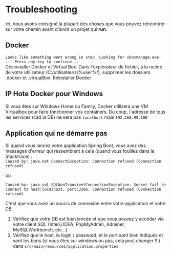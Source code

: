 # Troubleshooting

Ici, nous avons consigné la plupart des choses que vous pouvez rencontrer sur votre chemin avant d'avoir un projet qui **run**.

## Docker

`Looks like something went wrong in step 'Looking for vboxmanage.exe' ... Press any key to continue...`  
Désinstaller Docker et Virtual Box. Dans l'explorateur de fichier, à la racine de votre utilisateur (C:/utilisateurs/%user%/), supprimer les dossiers .docker et .virtualBox.
Réinstaller Docker


## IP Hote Docker pour Windows 

Si vous êtes sur Windows Home ou Family, Docker utilisera une VM Virtualbox pour faire fonctionner vos containers.
Du coup, l'adresse de tous les services (càd la DB) ne sera pas `localhost` mais `192.168.99.100`

## Application qui ne démarre pas

Si quand vous lancez votre application Spring Boot, vous avez des messages d'erreur qui ressemblent à cela (quand vous fouillez dans la Stacktrace) :  
`Caused by: java.net.ConnectException: Connection refused (Connection refused)`

ou

`Caused by: java.sql.SQLNonTransientConnectionException: Socket fail to connect to host:localhost, port:3306. Connection refused (Connection refused)`

C'est que vous avez un soucis de connexion entre votre application et votre DB.

1. Vérifiez que votre DB est bien lancée et que vous pouvez y accéder via votre client SQL (Intellij IDEA, PhpMyAdmin, Adminer, MySQLWorkbench, etc...)
2. Vérifiez que le host, le login / password, et le port sont bien indiqués et sont les bons (si vous êtes sur windows ou pas, cela peut changer !!!) dans `src/main/resources/application.properties`

